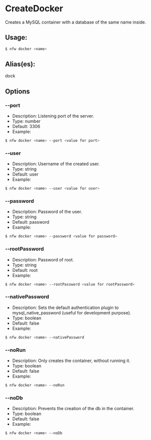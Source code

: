 # CreateDocker
Creates a MySQL container with a database of the same name inside.
## Usage:
```sh
$ nfw docker <name>
```
## Alias(es):
dock
## Options
### --port
- Description: Listening port of the server.
- Type: number
- Default: 3306
- Example:
```sh
$ nfw docker <name> --port <value for port>
```
### --user
- Description: Username of the created user.
- Type: string
- Default: user
- Example:
```sh
$ nfw docker <name> --user <value for user>
```
### --password
- Description: Password of the user.
- Type: string
- Default: password
- Example:
```sh
$ nfw docker <name> --password <value for password>
```
### --rootPassword
- Description: Password of root.
- Type: string
- Default: root
- Example:
```sh
$ nfw docker <name> --rootPassword <value for rootPassword>
```
### --nativePassword
- Description: Sets the default authentication plugin to mysql_native_password (useful for development purpose).
- Type: boolean
- Default: false
- Example:
```sh
$ nfw docker <name> --nativePassword 
```
### --noRun
- Description: Only creates the container, without running it.
- Type: boolean
- Default: false
- Example:
```sh
$ nfw docker <name> --noRun 
```
### --noDb
- Description: Prevents the creation of the db in the container.
- Type: boolean
- Default: false
- Example:
```sh
$ nfw docker <name> --noDb 
```